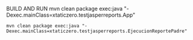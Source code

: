 BUILD AND RUN
	mvn clean package exec:java "-Dexec.mainClass=xtaticzero.testjasperreports.App"

	mvn clean package exec:java "-Dexec.mainClass=xtaticzero.testjasperreports.EjecucionReportePadre"

